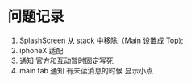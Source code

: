 

# 问题记录

1. SplashScreen 从 stack 中移除（Main 设置成 Top);
2. iphoneX 适配
3. 通知 官方和互动暂时固定写死
4. main tab 通知 有未读消息的时候 显示小点